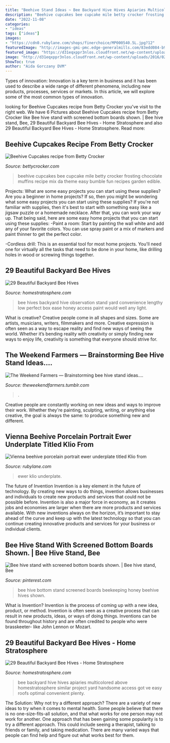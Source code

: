 ```yaml
---
title: "Beehive Stand Ideas ~ Bee Backyard Hive Hives Apiaries Multicolored Above Homestratosphere Similar Project Yard Handsome Access Got Ve Easy Roofs Optimal Convenient Plenty"
description: "Beehive cupcakes bee cupcake mile betty crocker frosting chocolate muffins recipe mix da theme easy bumble fun recipes garden edible"
date: "2022-11-08"
categories:
- "ideas"
tags: ["ideas"]
images:
- "https://cdn0.rubylane.com/shops/finerchoice/MP000540.5L.jpg?12"
featuredImage: "http://images-gmi-pmc.edge-generalmills.com/83edd084-b9f8-402b-9b40-d0f74f2f3207.jpg"
featured_image: "https://d31eqxppr3nlos.cloudfront.net/wp-content/uploads/2016/02/17210307/12-Backyard-Bee-Hive-Ideas.jpg"
image: "http://d31eqxppr3nlos.cloudfront.net/wp-content/uploads/2016/02/17210438/17-Backyard-Bee-Hive-Ideas.jpg"
ShowToc: true
author: "Aida Gorczany DVM"
---
```



Types of innovation:
Innovation is a key term in business and it has been used to describe a wide range of different phenomena, including new products, processes, services or markets. In this article, we will explore some of the most common types of innovation.

	

		
looking for Beehive Cupcakes recipe from Betty Crocker you've visit to the right web. We have 6 Pictures about Beehive Cupcakes recipe from Betty Crocker like Bee hive stand with screened bottom boards shown. | Bee hive stand, Bee, 29 Beautiful Backyard Bee Hives - Home Stratosphere and also 29 Beautiful Backyard Bee Hives - Home Stratosphere. Read more:
		
    
## Beehive Cupcakes Recipe From Betty Crocker

<img loading=lazy src="http://images-gmi-pmc.edge-generalmills.com/83edd084-b9f8-402b-9b40-d0f74f2f3207.jpg" onerror="this.onerror=null;this.src='https://tse3.mm.bing.net/th?id=OIP.eyu3NFU6R97BsBtdqRjV2AHaEK&amp;pid=15.1';" alt="Beehive Cupcakes recipe from Betty Crocker">

_Source: bettycrocker.com_

>beehive cupcakes bee cupcake mile betty crocker frosting chocolate muffins recipe mix da theme easy bumble fun recipes garden edible. 

	

Projects: What are some easy projects you can start using these supplies?
Are you a beginner in home projects? If so, then you might be wondering what some easy projects you can start using these supplies? If you're not familiar with supplies, then it's best to start with something easy like a jigsaw puzzle or a homemade necklace. After that, you can work your way up. That being said, here are some easy home projects that you can start using these supplies: 
-Paint a room: Start by painting the wall white and add any of your favorite colors. You can use spray paint or a mix of markers and paint thinner to get the perfect color. 

-Cordless drill: This is an essential tool for most home projects. You'll need one for virtually all the tasks that need to be done in your home, like drilling holes in wood or screwing things together.

    
## 29 Beautiful Backyard Bee Hives

<img loading=lazy src="http://d31eqxppr3nlos.cloudfront.net/wp-content/uploads/2016/02/17210438/17-Backyard-Bee-Hive-Ideas.jpg" onerror="this.onerror=null;this.src='https://tse1.mm.bing.net/th?id=OIP.ZBmAesdFvijSJZZ6O94QaQHaE7&amp;pid=15.1';" alt="29 Beautiful Backyard Bee Hives">

_Source: homestratosphere.com_

>bee hives backyard hive observation stand yard convenience lengthy low perfect box ease honey access paint would well any light. 

	

What is creative?
Creative people come in all shapes and sizes. Some are artists, musicians, writers, filmmakers and more. Creative expression is often seen as a way to escape reality and find new ways of seeing the world. Whether it’s bending reality with creativity or simply finding new ways to enjoy life, creativity is something that everyone should strive for.

    
## The Weekend Farmers — Brainstorming Bee Hive Stand Ideas….

<img loading=lazy src="https://66.media.tumblr.com/a1e4a8453ff08dc2e48c52231b58860c/tumblr_p24ulivwGf1wevc6go5_1280.jpg" onerror="this.onerror=null;this.src='https://tse4.mm.bing.net/th?id=OIP.PG0MNcNNhPEBlxqS6HC3UwHaGE&amp;pid=15.1';" alt="The Weekend Farmers — Brainstorming bee hive stand ideas….">

_Source: theweekendfarmers.tumblr.com_

>. 

	

Creative people are constantly working on new ideas and ways to improve their work. Whether they're painting, sculpting, writing, or anything else creative, the goal is always the same: to produce something new and different.

    
## Vienna Beehive Porcelain Portrait Ewer Underplate Titled Klio From

<img loading=lazy src="https://cdn0.rubylane.com/shops/finerchoice/MP000540.5L.jpg?12" onerror="this.onerror=null;this.src='https://tse4.mm.bing.net/th?id=OIP.smoj4Xm-SRt92pJKKdPZiQAAAA&amp;pid=15.1';" alt="Vienna beehive porcelain portrait ewer underplate titled Klio from">

_Source: rubylane.com_

>ewer klio underplate. 

	

The future of Invention
Invention is a key element in the future of technology. By creating new ways to do things, invention allows businesses and individuals to create new products and services that could not be possible before. Invention is also a major force in economy, as it creates jobs and economies are larger when there are more products and services available. With new inventions always on the horizon, it’s important to stay ahead of the curve and keep up with the latest technology so that you can continue creating innovative products and services for your business or individual clients.

    
## Bee Hive Stand With Screened Bottom Boards Shown. | Bee Hive Stand, Bee

<img loading=lazy src="https://i.pinimg.com/736x/40/cc/bd/40ccbd51ba472fe00a691d5d810378be--bee-hives-beekeeping.jpg" onerror="this.onerror=null;this.src='https://tse2.mm.bing.net/th?id=OIP.0w2ctj6lGSEAZgoALKrHtgHaFj&amp;pid=15.1';" alt="Bee hive stand with screened bottom boards shown. | Bee hive stand, Bee">

_Source: pinterest.com_

>bee hive bottom stand screened boards beekeeping honey beehive hives shown. 

	

What is Invention?
Invention is the process of coming up with a new idea, product, or method. Invention is often seen as a creative process that can result in new products, ideas, or ways of doing things. Inventions can be found throughout history and are often credited to people who were brasskeeter- like John Lennon or Mozart.

    
## 29 Beautiful Backyard Bee Hives - Home Stratosphere

<img loading=lazy src="https://d31eqxppr3nlos.cloudfront.net/wp-content/uploads/2016/02/17210307/12-Backyard-Bee-Hive-Ideas.jpg" onerror="this.onerror=null;this.src='https://tse3.mm.bing.net/th?id=OIP.UUddLAdzXkEmDkQCPKw0fgHaFj&amp;pid=15.1';" alt="29 Beautiful Backyard Bee Hives - Home Stratosphere">

_Source: homestratosphere.com_

>bee backyard hive hives apiaries multicolored above homestratosphere similar project yard handsome access got ve easy roofs optimal convenient plenty. 

	

The Solution: Why not try a different approach?
There are a variety of new ideas to try when it comes to mental health. Some people believe that there is no one-size-fits-all solution, and that what works for one person may not work for another. One approach that has been gaining some popularity is to try a different approach. This could include seeing a therapist, talking to friends or family, and taking medication. There are many varied ways that people can find help and figure out what works best for them.

